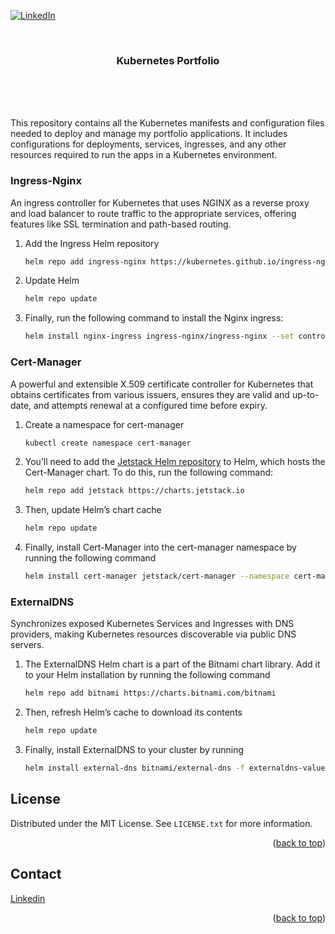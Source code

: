 <a id="readme-top"></a>

[![LinkedIn][linkedin-shield]][linkedin-url]



<!-- PROJECT LOGO -->
<br />
<div align="center">
  <h3 align="center">Kubernetes Portfolio</h3>
  <p align="center">
    <br />
    <br />
    <br />
  </p>
</div>

This repository contains all the Kubernetes manifests and configuration files needed to deploy and manage my portfolio applications. It includes configurations for deployments, services, ingresses, and any other resources required to run the apps in a Kubernetes environment.

### Ingress-Nginx

An ingress controller for Kubernetes that uses NGINX as a reverse proxy and load balancer to route traffic to the appropriate services, offering features like SSL termination and path-based routing.

1. Add the Ingress Helm repository
   ```sh
   helm repo add ingress-nginx https://kubernetes.github.io/ingress-nginx
   ```
2. Update Helm
   ```sh
   helm repo update
   ```
3. Finally, run the following command to install the Nginx ingress:
   ```sh
   helm install nginx-ingress ingress-nginx/ingress-nginx --set controller.publishService.enabled=true
   ```
### Cert-Manager

A powerful and extensible X.509 certificate controller for Kubernetes that obtains certificates from various issuers, ensures they are valid and up-to-date, and attempts renewal at a configured time before expiry.

1. Create a namespace for cert-manager
   ```sh
   kubectl create namespace cert-manager
   ```
2. You’ll need to add the [Jetstack Helm repository](https://artifacthub.io/packages/helm/cert-manager/cert-manager) to Helm, which hosts the Cert-Manager chart. To do this, run the following command:
   ```sh
   helm repo add jetstack https://charts.jetstack.io
   ```
3. Then, update Helm’s chart cache
   ```sh
   helm repo update
   ```
4. Finally, install Cert-Manager into the cert-manager namespace by running the following command
   ```sh
   helm install cert-manager jetstack/cert-manager --namespace cert-manager --version v1.10.1 --set installCRDs=true
   ```
### ExternalDNS

Synchronizes exposed Kubernetes Services and Ingresses with DNS providers, making Kubernetes resources discoverable via public DNS servers.

1. The ExternalDNS Helm chart is a part of the Bitnami chart library. Add it to your Helm installation by running the following command
   ```sh
   helm repo add bitnami https://charts.bitnami.com/bitnami
   ```
2. Then, refresh Helm’s cache to download its contents
   ```sh
   helm repo update
   ```
3. Finally, install ExternalDNS to your cluster by running
   ```sh
   helm install external-dns bitnami/external-dns -f externaldns-values.yaml
   ```


<!-- LICENSE -->
## License

Distributed under the MIT License. See `LICENSE.txt` for more information.

<p align="right">(<a href="#readme-top">back to top</a>)</p>



<!-- CONTACT -->
## Contact

[Linkedin]([Linkedin](https://www.linkedin.com/in/d3v06/))

<p align="right">(<a href="#readme-top">back to top</a>)</p>




<!-- MARKDOWN LINKS & IMAGES -->
<!-- https://www.markdownguide.org/basic-syntax/#reference-style-links -->
[license-shield]: https://img.shields.io/github/license/othneildrew/Best-README-Template.svg?style=for-the-badge
[license-url]: https://github.com/daniarmas/notes/blob/main/LICENSE
[linkedin-shield]: https://img.shields.io/badge/LinkedIn-0077B5?style=for-the-badge&logo=linkedin&logoColor=white
[linkedin-url]: https://www.linkedin.com/in/d3v06/

[Go.dev]: https://img.shields.io/badge/Go-00ADD8?style=for-the-badge&logo=go&logoColor=white
[Go-url]: https://go.dev/
[Redis.io]: https://img.shields.io/badge/redis-%23DD0031.svg?&style=for-the-badge&logo=redis&logoColor=white
[Redis-url]: https://redis.io/
[Cockroachlabs.com]: https://img.shields.io/badge/Cockroach%20Labs-6933FF?style=for-the-badge&logo=Cockroach%20Labs&logoColor=white
[Cockroachlabs-url]: https://www.cockroachlabs.com/
